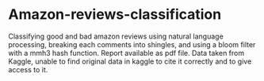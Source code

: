 # Amazon-reviews-classification
Classifying good and bad amazon reviews using natural language processing, breaking each comments into shingles, and using a bloom filter with a mmh3 hash function. 
Report available as pdf file.
Data taken from Kaggle, unable to find original data in kaggle to cite it correctly and to give access to it. 
